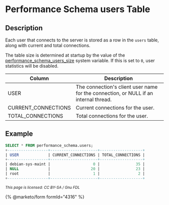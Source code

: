 # Performance Schema users Table

## Description

Each user that connects to the server is stored as a row in the `users` table, along with current and total connections.

The table size is determined at startup by the value of the [performance\_schema\_users\_size](../performance-schema-system-variables.md#performance_schema_users_size) system variable. If this is set to `0`, user statistics will be disabled.

| Column               | Description                                                                          |
| -------------------- | ------------------------------------------------------------------------------------ |
| USER                 | The connection's client user name for the connection, or NULL if an internal thread. |
| CURRENT\_CONNECTIONS | Current connections for the user.                                                    |
| TOTAL\_CONNECTIONS   | Total connections for the user.                                                      |

## Example

```sql
SELECT * FROM performance_schema.users;
+------------------+---------------------+-------------------+
| USER             | CURRENT_CONNECTIONS | TOTAL_CONNECTIONS |
+------------------+---------------------+-------------------+
| debian-sys-maint |                   0 |                35 |
| NULL             |                  20 |                23 |
| root             |                   1 |                 2 |
+------------------+---------------------+-------------------+
```

<sub>_This page is licensed: CC BY-SA / Gnu FDL_</sub>

{% @marketo/form formId="4316" %}
